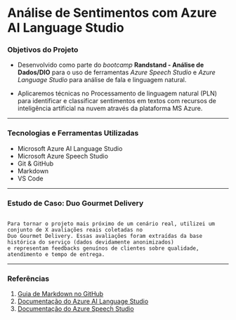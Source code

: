 # Análise de Sentimentos com Azure AI Language Studio

### Objetivos do Projeto 

- Desenvolvido como parte do _bootcamp_ **Randstand - Análise de Dados/DIO** para o uso de ferramentas _Azure Speech Studio_ e _Azure Language Studio_ para análise de fala e linguagem natural. 

- Aplicaremos técnicas no Processamento de linguagem natural (PLN) para identificar e classificar sentimentos em textos com recursos de inteligência artificial na nuvem através da plataforma MS Azure.

---

### Tecnologias e Ferramentas Utilizadas

- Microsoft Azure AI Language Studio
- Microsoft Azure Speech Studio
- Git & GitHub
- Markdown
- VS Code

--- 

### Estudo de Caso: Duo Gourmet Delivery

```

Para tornar o projeto mais próximo de um cenário real, utilizei um conjunto de X avaliações reais coletadas no  
Duo Gourmet Delivery. Essas avaliações foram extraídas da base histórica do serviço (dados devidamente anonimizados)  
e representam feedbacks genuínos de clientes sobre qualidade, atendimento e tempo de entrega.

```
 
---

### Referências

1. [Guia de Markdown no GitHub](https://docs.github.com/pt/get-started/writing-on-github/getting-started-with-writing-and-formatting-on-github/basic-writing-and-formatting-syntax)
2. [Documentação do Azure AI Language Studio](https://learn.microsoft.com/pt-br/azure/ai-services/language-service/)
3. [Documentação do Azure Speech Studio](https://learn.microsoft.com/pt-br/azure/ai-services/speech-service/)
